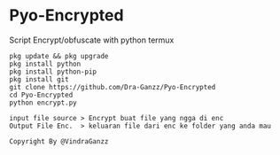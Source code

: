 # Pyo-Encrypted
Script Encrypt/obfuscate with python termux 

```
pkg update && pkg upgrade 
pkg install python
pkg install python-pip
pkg install git
git clone https://github.com/Dra-Ganzz/Pyo-Encrypted
cd Pyo-Encrypted
python encrypt.py
```

```
input file source > Encrypt buat file yang ngga di enc
Output File Enc.  > keluaran file dari enc ke folder yang anda mau

Copyright By @VindraGanzz
```
